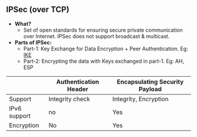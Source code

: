 ## IPSec (over TCP)
- **What?** 
  - Set of open standards for ensuring secure private communication over Internet. IPSec does not support broadcast & multicast.
- **Parts of IPSec:**
  - Part-1: Key Exchange for Data Encryption + Peer Authentication. Eg: [IKE](../../VPN)
  - Part-2: Encrypting the data with Keys exchanged in part-1. Eg: AH, ESP

||Authentication Header|Encapsulating Security Payload|
|---|---|---|
|Support|Integrity check|Integrity, Encryption|  
|IPv6 support|no|Yes|
|Encryption|No|Yes|


